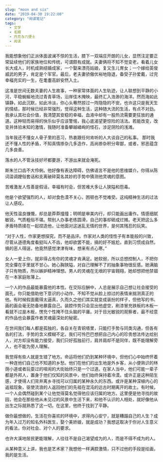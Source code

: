 ```yaml
---
slug: "moon and six"
date: "2019-04-30 19:22:08"
category: "阅读笔记"
tags:
  - 文学
  - 毛姆
  - 月亮与六便士
  - 阅读
---
```


我能想象他们正派体面波澜不惊的生活，膝下一双端庄开朗的儿女，显然注定要正常延续他们的家族地位和传统，可谓颇有成就。夫妻俩将不知不觉变老，看着儿女长大成人，时机成熟结婚成家，一个娶来漂亮姑娘，复又生儿育女；一个嫁给英俊威武的男子，肯定是个军官。最后，老夫妻骄傲优裕地隐退，备受子孙爱戴，过完幸福充实的一生，在耄耋高龄安然入土。

这准是世间无数夫妻的人生故事，一种家常体面的人生轨迹，让人联想到平静的小河，平稳蜿蜒地流过青青草场，沿岸佳木掩映，最终汇入浩渺的海洋。然而海如此镇静，如此沉默，如此冷淡，你心头蓦然掠过一阵隐隐的不安。也许这只是我天生的情结，那时候已经非常强烈，觉得这种生活，这种随大流的生活，有点不对劲。我承认其社会价值，我清楚其安稳的幸福，血液中却有一股热流需要更狂放的通道。这种轻而易得的快乐似乎应该警惕，我心底渴望更惊险的活法。若能改变，改变并体验未知的激情，我随时准备攀越嶙峋的怪石，涉足阴险的浅滩。

当年我还不懂女人骨子里的恶习，热衷跟任何肯听的人大谈自己的私事。
那时我还不懂人性的矛盾，不知真情掺杂几多造作，高尚掺杂积分卑鄙，或者，邪恶蕴含几多良善。

落水的人不管泳技好坏都要游，不游出来就会淹死。

斯朱兰口齿不大伶俐。他好像有表达障碍，仿佛语言不是他的思维媒介。你得从陈词滥调娌俗套话和支离破碎莫名其妙的手势中猜测他灵魂的意图。

苦难激发人性善是假话，幸福有时会，但苦难大多让人狭隘和怨毒。

他是个欲望强烈的人，却对食色漠不关心，困顿也不觉难受。这纯精神生活的过法让人感叹。

他天性温良慷慨，却总是莽莽撞撞；明明是审美内行，却只能画出庸作。情感细腻敏锐，气质粗俗不堪。帮别人办事老练圆滑，自己的事却砸成烂摊。老天把这么多矛盾特质揉在一起捏造他，让他面对这迷乱无情的世界，是何其残忍的玩笑。

“对于人性，作家更想探究，而不是品评。作家对人类的怪性子有本能般的兴致，尽管从道德角度看挺叫人不齿，他却欲罢不能，搞的好不尴尬，直到习惯成自然，搞的恶人得逞，他竟然感觉津津有味，想来有点心寒。”

女人一爱上你，就非得占有你的灵魂才肯满足。她软弱，所以总想控制人，不把你完全攥在手里就不甘心。她心胸狭隘，对自己理解不了的抽象事物很反感。她满脑子只有物质，所以嫉妒精神理想。男人的灵魂在无垠的宇宙翱翔，她却想把他禁锢在一本家庭账簿上。

一个人的作品最能暴露他的本性。在交际应酬中，人总是展示自己想让社会接受的面孔，你只能借助他下意识的小动作、不知不觉从脸上掠过的表情来揣测真正的他。有时候假面戴得太逼真，久而久之他们其实就变成装扮的样子，但他写的书、画的画会毫无防备地暴露自己。装腔作势只会显出他虚空，刷漆冒充铁板的木板一看就不过是木板，愣充个性掩不住头脑的平庸。对于目光敏锐的观察者，最不经意的作品也会暴露作者灵魂最深处的秘密。

在世间我们每人都是孤独的，各自关在青铜塔里，只能打手势与同类沟通，但各有各的打法，手势的含义模糊不定。我们可怜巴巴想把自己内心的珍贵想法传达给别人，对方却没有能力接受，我们只好孤独前行，肩并肩却不是同伴，既不能理解旁人，也不能为旁人理解。

我觉得有些人就是生错了地方。命运将他们扔到某种环境中，但他们心中始终怀着一种连他们自己也不知道的乡愁。他们在他们的出生地是外乡客，从小便熟识的林荫小道或者玩耍过的喧闹的大街始终只是一个过道。在家人当中，他们可能一辈子都是外邦人，置身于他们仅知的风景中，他们始终保持着冷漠。或许正是这种陌生感，才使得人们背井离乡寻找可以归属的某种永久的东西。或许是某种深植内心的返祖现象，驱使流浪的人返回他们的先祖在混沌的远古时期离开的故土。有时候，一个人会偶然碰到某个让他觉得莫名觉得他应该归属的地方。这里便是他寻找的故园，他会在那些他从未见过的风景中生活下来，和他不认识的人相处，就好像他从出生之际就熟悉了这一切。在这里，他终于找到了平静。

做你最想做的，生活在你喜欢的环境中，求得内心安宁，就是糟蹋自己的人生？成为年入过万的知名外科医生，娶个美娇娘，就是成功？我想这取决于你对人生意义的看法，你对社会、对个人的要求。

也许大溪地居民更能理解，人往往不是自己渴望成为的人，而是不得不成为的人。

从某种意义上讲，我也是艺术家？我想他一样满腔激情，只不过他的手段是绘画，我的是生活。
